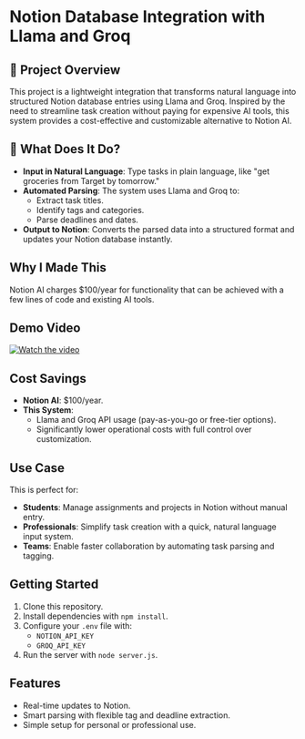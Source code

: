 # Notion Database Integration with Llama and Groq

## 📌 Project Overview
This project is a lightweight integration that transforms natural language into structured Notion database entries using Llama and Groq. Inspired by the need to streamline task creation without paying for expensive AI tools, this system provides a cost-effective and customizable alternative to Notion AI.

## 🎯 What Does It Do?
- **Input in Natural Language**: Type tasks in plain language, like "get groceries from Target by tomorrow."
- **Automated Parsing**: The system uses Llama and Groq to:
  - Extract task titles.
  - Identify tags and categories.
  - Parse deadlines and dates.
- **Output to Notion**: Converts the parsed data into a structured format and updates your Notion database instantly.

## Why I Made This
Notion AI charges $100/year for functionality that can be achieved with a few lines of code and existing AI tools.

## Demo Video
[![Watch the video](https://github.com/user-attachments/assets/4cf91419-3ef1-40ac-acf6-3e5dee0c5c38)](https://www.youtube.com/watch?v=DlthUbGrWk4)

## Cost Savings
- **Notion AI**: $100/year.
- **This System**: 
  - Llama and Groq API usage (pay-as-you-go or free-tier options).
  - Significantly lower operational costs with full control over customization.

## Use Case
This is perfect for:
- **Students**: Manage assignments and projects in Notion without manual entry.
- **Professionals**: Simplify task creation with a quick, natural language input system.
- **Teams**: Enable faster collaboration by automating task parsing and tagging.


## Getting Started
1. Clone this repository.
2. Install dependencies with `npm install`.
3. Configure your `.env` file with:
   - `NOTION_API_KEY`
   - `GROQ_API_KEY`
4. Run the server with `node server.js`.

## Features
- Real-time updates to Notion.
- Smart parsing with flexible tag and deadline extraction.
- Simple setup for personal or professional use.
